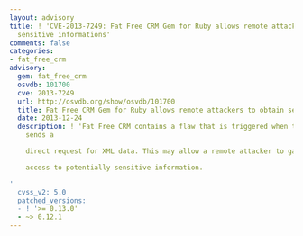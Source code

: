 ```yaml
---
layout: advisory
title: ! 'CVE-2013-7249: Fat Free CRM Gem for Ruby allows remote attackers to obtain
  sensitive informations'
comments: false
categories:
- fat_free_crm
advisory:
  gem: fat_free_crm
  osvdb: 101700
  cve: 2013-7249
  url: http://osvdb.org/show/osvdb/101700
  title: Fat Free CRM Gem for Ruby allows remote attackers to obtain sensitive informations
  date: 2013-12-24
  description: ! 'Fat Free CRM contains a flaw that is triggered when the attacker
    sends a

    direct request for XML data. This may allow a remote attacker to gain

    access to potentially sensitive information.

'
  cvss_v2: 5.0
  patched_versions:
  - ! '>= 0.13.0'
  - ~> 0.12.1
---
```

